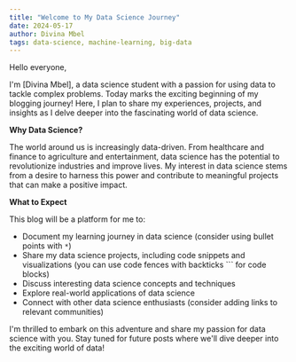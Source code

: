 ```yaml
---
title: "Welcome to My Data Science Journey"
date: 2024-05-17
author: Divina Mbel 
tags: data-science, machine-learning, big-data 
---
```


Hello everyone,

I'm [Divina Mbel], a data science student with a passion for using data to tackle complex problems. Today marks the exciting beginning of my blogging journey!  Here, I plan to share my experiences, projects, and insights as I delve deeper into the fascinating world of data science.

**Why Data Science?**

The world around us is increasingly data-driven. From healthcare and finance to agriculture and entertainment, data science has the potential to revolutionize industries and improve lives. My interest in data science stems from a desire to harness this power and contribute to meaningful projects that can make a positive impact.

**What to Expect**

This blog will be a platform for me to:

* Document my learning journey in data science (consider using bullet points with `*`)
* Share my data science projects, including code snippets and visualizations (you can use code fences with backticks ``` for code blocks)
* Discuss interesting data science concepts and techniques
* Explore real-world applications of data science
* Connect with other data science enthusiasts (consider adding links to relevant communities)

I'm thrilled to embark on this adventure and share my passion for data science with you. Stay tuned for future posts where we'll dive deeper into the exciting world of data!

